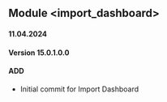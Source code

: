 ## Module <import_dashboard>

#### 11.04.2024
#### Version 15.0.1.0.0
#### ADD
- Initial commit for Import Dashboard 

